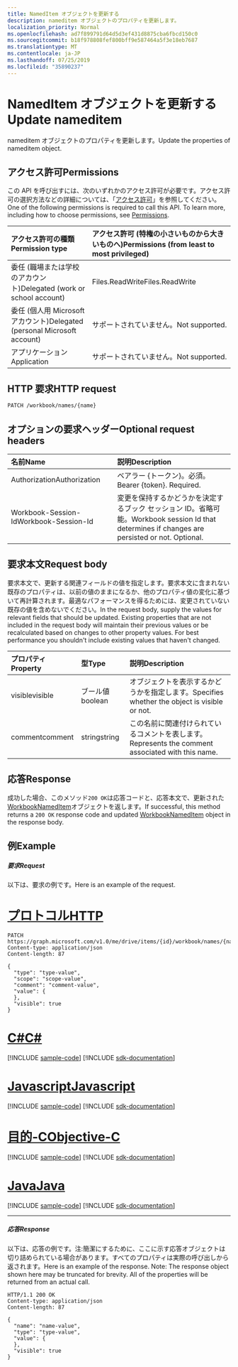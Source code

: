 ```yaml
---
title: NamedItem オブジェクトを更新する
description: nameditem オブジェクトのプロパティを更新します。
localization_priority: Normal
ms.openlocfilehash: ad7f899791d64d5d3ef431d8875cba6fbcd150c0
ms.sourcegitcommit: b18f978808fef800bff9e587464a5f3e18eb7687
ms.translationtype: MT
ms.contentlocale: ja-JP
ms.lasthandoff: 07/25/2019
ms.locfileid: "35890237"
---
```

# <a name="update-nameditem"></a><span data-ttu-id="a941b-103">NamedItem オブジェクトを更新する</span><span class="sxs-lookup"><span data-stu-id="a941b-103">Update nameditem</span></span>

<span data-ttu-id="a941b-104">nameditem オブジェクトのプロパティを更新します。</span><span class="sxs-lookup"><span data-stu-id="a941b-104">Update the properties of nameditem object.</span></span>
## <a name="permissions"></a><span data-ttu-id="a941b-105">アクセス許可</span><span class="sxs-lookup"><span data-stu-id="a941b-105">Permissions</span></span>
<span data-ttu-id="a941b-p101">この API を呼び出すには、次のいずれかのアクセス許可が必要です。アクセス許可の選択方法などの詳細については、「[アクセス許可](/graph/permissions-reference)」を参照してください。</span><span class="sxs-lookup"><span data-stu-id="a941b-p101">One of the following permissions is required to call this API. To learn more, including how to choose permissions, see [Permissions](/graph/permissions-reference).</span></span>

|<span data-ttu-id="a941b-108">アクセス許可の種類</span><span class="sxs-lookup"><span data-stu-id="a941b-108">Permission type</span></span>      | <span data-ttu-id="a941b-109">アクセス許可 (特権の小さいものから大きいものへ)</span><span class="sxs-lookup"><span data-stu-id="a941b-109">Permissions (from least to most privileged)</span></span>              |
|:--------------------|:---------------------------------------------------------|
|<span data-ttu-id="a941b-110">委任 (職場または学校のアカウント)</span><span class="sxs-lookup"><span data-stu-id="a941b-110">Delegated (work or school account)</span></span> | <span data-ttu-id="a941b-111">Files.ReadWrite</span><span class="sxs-lookup"><span data-stu-id="a941b-111">Files.ReadWrite</span></span>    |
|<span data-ttu-id="a941b-112">委任 (個人用 Microsoft アカウント)</span><span class="sxs-lookup"><span data-stu-id="a941b-112">Delegated (personal Microsoft account)</span></span> | <span data-ttu-id="a941b-113">サポートされていません。</span><span class="sxs-lookup"><span data-stu-id="a941b-113">Not supported.</span></span>    |
|<span data-ttu-id="a941b-114">アプリケーション</span><span class="sxs-lookup"><span data-stu-id="a941b-114">Application</span></span> | <span data-ttu-id="a941b-115">サポートされていません。</span><span class="sxs-lookup"><span data-stu-id="a941b-115">Not supported.</span></span> |

## <a name="http-request"></a><span data-ttu-id="a941b-116">HTTP 要求</span><span class="sxs-lookup"><span data-stu-id="a941b-116">HTTP request</span></span>
<!-- { "blockType": "ignored" } -->
```http
PATCH /workbook/names/{name}
```
## <a name="optional-request-headers"></a><span data-ttu-id="a941b-117">オプションの要求ヘッダー</span><span class="sxs-lookup"><span data-stu-id="a941b-117">Optional request headers</span></span>
| <span data-ttu-id="a941b-118">名前</span><span class="sxs-lookup"><span data-stu-id="a941b-118">Name</span></span>       | <span data-ttu-id="a941b-119">説明</span><span class="sxs-lookup"><span data-stu-id="a941b-119">Description</span></span>|
|:-----------|:-----------|
| <span data-ttu-id="a941b-120">Authorization</span><span class="sxs-lookup"><span data-stu-id="a941b-120">Authorization</span></span>  | <span data-ttu-id="a941b-p102">ベアラー {トークン}。必須。</span><span class="sxs-lookup"><span data-stu-id="a941b-p102">Bearer {token}. Required.</span></span> |
| <span data-ttu-id="a941b-123">Workbook-Session-Id</span><span class="sxs-lookup"><span data-stu-id="a941b-123">Workbook-Session-Id</span></span>  | <span data-ttu-id="a941b-p103">変更を保持するかどうかを決定するブック セッション ID。省略可能。</span><span class="sxs-lookup"><span data-stu-id="a941b-p103">Workbook session Id that determines if changes are persisted or not. Optional.</span></span>|

## <a name="request-body"></a><span data-ttu-id="a941b-126">要求本文</span><span class="sxs-lookup"><span data-stu-id="a941b-126">Request body</span></span>
<span data-ttu-id="a941b-p104">要求本文で、更新する関連フィールドの値を指定します。要求本文に含まれない既存のプロパティは、以前の値のままになるか、他のプロパティ値の変化に基づいて再計算されます。最適なパフォーマンスを得るためには、変更されていない既存の値を含めないでください。</span><span class="sxs-lookup"><span data-stu-id="a941b-p104">In the request body, supply the values for relevant fields that should be updated. Existing properties that are not included in the request body will maintain their previous values or be recalculated based on changes to other property values. For best performance you shouldn't include existing values that haven't changed.</span></span>

| <span data-ttu-id="a941b-130">プロパティ</span><span class="sxs-lookup"><span data-stu-id="a941b-130">Property</span></span>     | <span data-ttu-id="a941b-131">型</span><span class="sxs-lookup"><span data-stu-id="a941b-131">Type</span></span>   |<span data-ttu-id="a941b-132">説明</span><span class="sxs-lookup"><span data-stu-id="a941b-132">Description</span></span>|
|:---------------|:--------|:----------|
|<span data-ttu-id="a941b-133">visible</span><span class="sxs-lookup"><span data-stu-id="a941b-133">visible</span></span>|<span data-ttu-id="a941b-134">ブール値</span><span class="sxs-lookup"><span data-stu-id="a941b-134">boolean</span></span>|<span data-ttu-id="a941b-135">オブジェクトを表示するかどうかを指定します。</span><span class="sxs-lookup"><span data-stu-id="a941b-135">Specifies whether the object is visible or not.</span></span>|
|<span data-ttu-id="a941b-136">comment</span><span class="sxs-lookup"><span data-stu-id="a941b-136">comment</span></span>|   <span data-ttu-id="a941b-137">string</span><span class="sxs-lookup"><span data-stu-id="a941b-137">string</span></span>  |<span data-ttu-id="a941b-138">この名前に関連付けられているコメントを表します。</span><span class="sxs-lookup"><span data-stu-id="a941b-138">Represents the comment associated with this name.</span></span>|

## <a name="response"></a><span data-ttu-id="a941b-139">応答</span><span class="sxs-lookup"><span data-stu-id="a941b-139">Response</span></span>

<span data-ttu-id="a941b-140">成功した場合、このメソッド`200 OK`は応答コードと、応答本文で、更新された[WorkbookNamedItem](../resources/nameditem.md)オブジェクトを返します。</span><span class="sxs-lookup"><span data-stu-id="a941b-140">If successful, this method returns a `200 OK` response code and updated [WorkbookNamedItem](../resources/nameditem.md) object in the response body.</span></span>
## <a name="example"></a><span data-ttu-id="a941b-141">例</span><span class="sxs-lookup"><span data-stu-id="a941b-141">Example</span></span>
##### <a name="request"></a><span data-ttu-id="a941b-142">要求</span><span class="sxs-lookup"><span data-stu-id="a941b-142">Request</span></span>
<span data-ttu-id="a941b-143">以下は、要求の例です。</span><span class="sxs-lookup"><span data-stu-id="a941b-143">Here is an example of the request.</span></span>

# <a name="httptabhttp"></a>[<span data-ttu-id="a941b-144">プロトコル</span><span class="sxs-lookup"><span data-stu-id="a941b-144">HTTP</span></span>](#tab/http)
<!-- {
  "blockType": "request",
  "name": "update_nameditem"
}-->
```http
PATCH https://graph.microsoft.com/v1.0/me/drive/items/{id}/workbook/names/{name}
Content-type: application/json
Content-length: 87

{
  "type": "type-value",
  "scope": "scope-value",
  "comment": "comment-value",
  "value": {
  },
  "visible": true
}
```
# <a name="ctabcsharp"></a>[<span data-ttu-id="a941b-145">C#</span><span class="sxs-lookup"><span data-stu-id="a941b-145">C#</span></span>](#tab/csharp)
[!INCLUDE [sample-code](../includes/snippets/csharp/update-nameditem-csharp-snippets.md)]
[!INCLUDE [sdk-documentation](../includes/snippets/snippets-sdk-documentation-link.md)]

# <a name="javascripttabjavascript"></a>[<span data-ttu-id="a941b-146">Javascript</span><span class="sxs-lookup"><span data-stu-id="a941b-146">Javascript</span></span>](#tab/javascript)
[!INCLUDE [sample-code](../includes/snippets/javascript/update-nameditem-javascript-snippets.md)]
[!INCLUDE [sdk-documentation](../includes/snippets/snippets-sdk-documentation-link.md)]

# <a name="objective-ctabobjc"></a>[<span data-ttu-id="a941b-147">目的-C</span><span class="sxs-lookup"><span data-stu-id="a941b-147">Objective-C</span></span>](#tab/objc)
[!INCLUDE [sample-code](../includes/snippets/objc/update-nameditem-objc-snippets.md)]
[!INCLUDE [sdk-documentation](../includes/snippets/snippets-sdk-documentation-link.md)]

# <a name="javatabjava"></a>[<span data-ttu-id="a941b-148">Java</span><span class="sxs-lookup"><span data-stu-id="a941b-148">Java</span></span>](#tab/java)
[!INCLUDE [sample-code](../includes/snippets/java/update-nameditem-java-snippets.md)]
[!INCLUDE [sdk-documentation](../includes/snippets/snippets-sdk-documentation-link.md)]

---

##### <a name="response"></a><span data-ttu-id="a941b-149">応答</span><span class="sxs-lookup"><span data-stu-id="a941b-149">Response</span></span>
<span data-ttu-id="a941b-p105">以下は、応答の例です。注:簡潔にするために、ここに示す応答オブジェクトは切り詰められている場合があります。すべてのプロパティは実際の呼び出しから返されます。</span><span class="sxs-lookup"><span data-stu-id="a941b-p105">Here is an example of the response. Note: The response object shown here may be truncated for brevity. All of the properties will be returned from an actual call.</span></span>
<!-- {
  "blockType": "response",
  "truncated": true,
  "@odata.type": "microsoft.graph.workbookNamedItem"
} -->
```http
HTTP/1.1 200 OK
Content-type: application/json
Content-length: 87

{
  "name": "name-value",
  "type": "type-value",
  "value": {
  },
  "visible": true
}
```

<!-- uuid: 8fcb5dbc-d5aa-4681-8e31-b001d5168d79
2015-10-25 14:57:30 UTC -->
<!-- {
  "type": "#page.annotation",
  "description": "Update nameditem",
  "keywords": "",
  "section": "documentation",
  "tocPath": "",
  "suppressions": [
  ]
}-->
